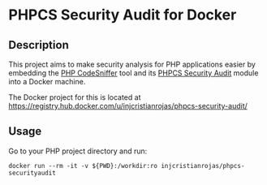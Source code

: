 # PHPCS Security Audit for Docker

## Description

This project aims to make security analysis for PHP applications easier by
embedding the [PHP CodeSniffer](https://github.com/squizlabs/PHP_CodeSniffer)
tool and its
[PHPCS Security Audit](https://github.com/FloeDesignTechnologies/phpcs-security-audit)
module into a Docker machine.

The Docker project for this is located at
https://registry.hub.docker.com/u/injcristianrojas/phpcs-security-audit/

## Usage

Go to your PHP project directory and run:

```Shell
docker run --rm -it -v ${PWD}:/workdir:ro injcristianrojas/phpcs-securityaudit
```
